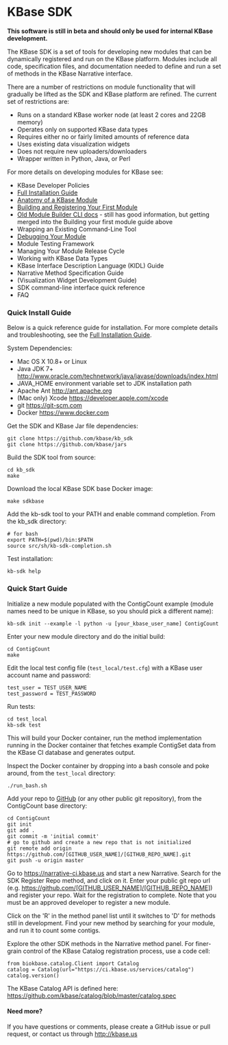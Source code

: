 # KBase SDK

**This software is still in beta and should only be used for internal KBase development.**

The KBase SDK is a set of tools for developing new modules that can be dynamically registered and run on the KBase platform.  Modules include all code, specification files, and documentation needed to define and run a set of methods in the KBase Narrative interface.

There are a number of restrictions on module functionality that will gradually be lifted as the SDK and KBase platform are refined.  The current set of restrictions are:

- Runs on a standard KBase worker node (at least 2 cores and 22GB memory)
- Operates only on supported KBase data types
- Requires either no or fairly limited amounts of reference data
- Uses existing data visualization widgets
- Does not require new uploaders/downloaders
- Wrapper written in Python, Java, or Perl


For more details on developing modules for KBase see:

- KBase Developer Policies
- [Full Installation Guide](doc/installation.md)
- [Anatomy of a KBase Module](doc/module_overview.md)
- [Building and Registering Your First Module](doc/getting_started.md)
- [Old Module Builder CLI docs](doc/Module_builder.md) - still has good information, but getting merged into the Building your first module guide above
- Wrapping an Existing Command-Line Tool
- [Debugging Your Module](doc/Docker_deployment.md)
- Module Testing Framework
- Managing Your Module Release Cycle
- Working with KBase Data Types
- KBase Interface Description Language (KIDL) Guide
- Narrative Method Specification Guide
- (Visualization Widget Development Guide)
- SDK command-line interface quick reference
- FAQ


### Quick Install Guide

Below is a quick reference guide for installation.  For more complete details and troubleshooting, see the [Full Installation Guide](doc/installation.md).

System Dependencies:

- Mac OS X 10.8+ or Linux
- Java JDK 7+ http://www.oracle.com/technetwork/java/javase/downloads/index.html
- JAVA_HOME environment variable set to JDK installation path
- Apache Ant http://ant.apache.org
- (Mac only) Xcode https://developer.apple.com/xcode
- git https://git-scm.com
- Docker https://www.docker.com

Get the SDK and KBase Jar file dependencies:

    git clone https://github.com/kbase/kb_sdk
    git clone https://github.com/kbase/jars

Build the SDK tool from source:

    cd kb_sdk
    make

Download the local KBase SDK base Docker image:

    make sdkbase 

Add the kb-sdk tool to your PATH and enable command completion.  From the kb_sdk directory:

    # for bash
    export PATH=$(pwd)/bin:$PATH
    source src/sh/kb-sdk-completion.sh

Test installation:

    kb-sdk help


### Quick Start Guide

Initialize a new module populated with the ContigCount example (module names need to be unique in KBase, so you should pick a different name):

    kb-sdk init --example -l python -u [your_kbase_user_name] ContigCount

Enter your new module directory and do the initial build:

    cd ContigCount
    make

Edit the local test config file (`test_local/test.cfg`) with a KBase user account name and password:

    test_user = TEST_USER_NAME
    test_password = TEST_PASSWORD

Run tests:

    cd test_local
    kb-sdk test

This will build your Docker container, run the method implementation running in the Docker container that fetches example ContigSet data from the KBase CI database and generates output.

Inspect the Docker container by dropping into a bash console and poke around, from the `test_local` directory:
    
    ./run_bash.sh

Add your repo to [GitHub](http://github.com) (or any other public git repository), from the ContigCount base directory:

    cd ContigCount
    git init
    git add .
    git commit -m 'initial commit'
    # go to github and create a new repo that is not initialized
    git remote add origin https://github.com/[GITHUB_USER_NAME]/[GITHUB_REPO_NAME].git
    git push -u origin master

Go to https://narrative-ci.kbase.us and start a new Narrative.  Search for the SDK Register Repo method, and click on it.  Enter your public git repo url (e.g. https://github.com/[GITHUB_USER_NAME]/[GITHUB_REPO_NAME]) and register your repo.  Wait for the registration to complete.  Note that you must be an approved developer to register a new module.

Click on the 'R' in the method panel list until it switches to 'D' for methods still in development.  Find your new method by searching for your module, and run it to count some contigs.

Explore the other SDK methods in the Narrative method panel.  For finer-grain control of the KBase Catalog registration process, use a code cell:

    from biokbase.catalog.Client import Catalog
    catalog = Catalog(url="https://ci.kbase.us/services/catalog")
    catalog.version()

The KBase Catalog API is defined here: https://github.com/kbase/catalog/blob/master/catalog.spec


#### Need more?

If you have questions or comments, please create a GitHub issue or pull request, or contact us through http://kbase.us
